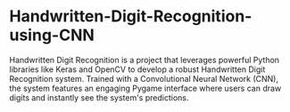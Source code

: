 # Handwritten-Digit-Recognition-using-CNN
Handwritten Digit Recognition is a project that leverages powerful Python libraries like Keras and OpenCV to develop a robust Handwritten Digit Recognition system. Trained with a Convolutional Neural Network (CNN), the system features an engaging Pygame interface where users can draw digits and instantly see the system's predictions.
